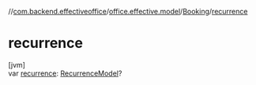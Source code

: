 //[com.backend.effectiveoffice](IdeaProjects/labs-office-elevator/effectiveOfficeBackend/documentation/gfm/index.md)/[office.effective.model](IdeaProjects/labs-office-elevator/effectiveOfficeBackend/documentation/gfm/com.backend.effectiveoffice/office.effective.model/index.md)/[Booking](IdeaProjects/labs-office-elevator/effectiveOfficeBackend/documentation/gfm/com.backend.effectiveoffice/office.effective.model/-booking/index.md)/[recurrence](IdeaProjects/labs-office-elevator/effectiveOfficeBackend/documentation/gfm/com.backend.effectiveoffice/office.effective.model/-booking/recurrence.md)

# recurrence

[jvm]\
var [recurrence](IdeaProjects/labs-office-elevator/effectiveOfficeBackend/documentation/gfm/com.backend.effectiveoffice/office.effective.model/-booking/recurrence.md): [RecurrenceModel](IdeaProjects/labs-office-elevator/effectiveOfficeBackend/documentation/gfm/com.backend.effectiveoffice/office.effective.model/-recurrence-model/index.md)?
